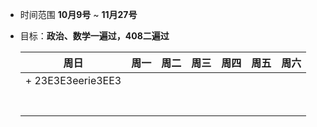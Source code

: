 + 时间范围 **10月9号** ~ **11月27号**

+ 目标：**政治、数学一遍过，408二遍过**

  |       周日        | 周一 | 周二 | 周三 | 周四 | 周五 | 周六 |
  | :---------------: | :--: | :--: | :--: | :--: | :--: | :--: |
  | + 23E3E3eerie3EE3 |      |      |      |      |      |      |
  |                   |      |      |      |      |      |      |
  |                   |      |      |      |      |      |      |
  |                   |      |      |      |      |      |      |
  |                   |      |      |      |      |      |      |
  |                   |      |      |      |      |      |      |
  |                   |      |      |      |      |      |      |
  |                   |      |      |      |      |      |      |

  
